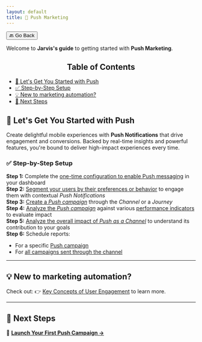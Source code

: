 ```yaml
---
layout: default
title: 📲 Push Marketing
---
```


<button onclick="window.history.back()">🔙 Go Back</button>

Welcome to **Jarvis's guide** to getting started with **Push Marketing**.

<aside class="toc">
  <h2 style="text-align: center;">Table of Contents</h2>
  <ul>
    <li><a href="#-lets-get-you-started-with-push">🚀 Let's Get You Started with Push</a></li>
    <li><a href="#-step-by-step-setup">✅ Step-by-Step Setup</a></li>
    <li><a href="#-new-to-marketing-automation">💡 New to marketing automation?</a></li>
    <li><a href="#-next-steps">🚀 Next Steps</a></li>
  </ul>
</aside>


## 🚀 Let's Get You Started with Push

Create delightful mobile experiences with **Push Notifications** that drive engagement and conversions. Backed by real-time insights and powerful features, you're bound to deliver high-impact experiences every time.

### ✅ Step-by-Step Setup

**Step 1:** Complete the [one-time configuration to enable Push messaging](./pushconfiguration) in your dashboard  
**Step 2:** [Segment your users by their preferences or behavior](segments.html) to engage them with contextual *Push Notifications*  
**Step 3:** [Create a *Push campaign*](creating-push-campaigns.html) through the *Channel* or a *Journey*  
**Step 4:** [Analyze the *Push campaign*](analyzing-push-campaigns.html) against various [performance indicators](channel-campaign-performance-metrics.html#section-push) to evaluate impact  
**Step 5:** [Analyze the overall impact of *Push as a Channel*](analyzing-push-overview.html) to understand its contribution to your goals  
**Step 6:** Schedule reports:
- For a specific [Push campaign](analyzing-push-campaigns.html#section-schedule-a-report)
- For [all campaigns sent through the channel](schedule-reports.html#section-how-to-schedule-channel-reports)

---

## 💡 **New to marketing automation?**

Check out: 👉 [Key Concepts of User Engagement](user-engagement.html) to learn more.

---

## 🚀 Next Steps

🎯 **[Launch Your First Push Campaign →](./creating-push-campaigns.html)**
